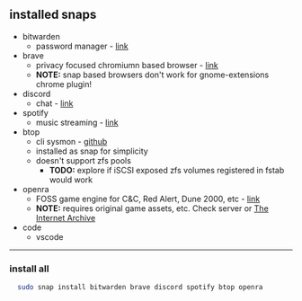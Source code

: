 ## installed snaps
- bitwarden
  - password manager - [link](bitwarden.com)
- brave
  - privacy focused chromiumn based browser - [link](brave.com)
  - **NOTE:** snap based browsers don't work for gnome-extensions chrome plugin!
- discord
  - chat - [link](discord.com)
- spotify
  - music streaming - [link](spotify.com)
- btop
  - cli sysmon - [github](https://github.com/aristocratos/btop)
  - installed as snap for simplicity
  - doesn't support zfs pools
    - **TODO:** explore if iSCSI exposed zfs volumes registered in fstab would work
- openra
  - FOSS game engine for C&C, Red Alert, Dune 2000, etc - [link](openra.net)
  - **NOTE:** requires original game assets, etc. Check server or [The Internet Archive](archive.org)
- code
  - vscode
____
### install all 

``` bash
  sudo snap install bitwarden brave discord spotify btop openra
```
